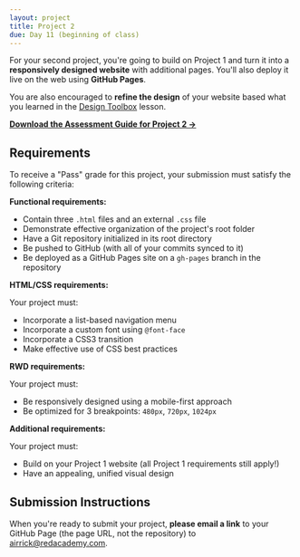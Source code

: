 ```yaml
---
layout: project
title: Project 2
due: Day 11 (beginning of class)
---
```


For your second project, you're going to build on Project 1 and turn it into a **responsively designed website** with additional pages. You'll also deploy it live on the web using **GitHub Pages**.

You are also encouraged to **refine the design** of your website based what you learned in the [Design Toolbox](/lesson/design-toolbox/) lesson.

**[Download the Assessment Guide for Project 2 &rarr;](/public/files/wdf-project2-assessment.pdf)**

## Requirements

To receive a "Pass" grade for this project, your submission must satisfy the following criteria:

**Functional requirements:**

- Contain three `.html` files and an external `.css` file
- Demonstrate effective organization of the project's root folder
- Have a Git repository initialized in its root directory
- Be pushed to GitHub (with all of your commits synced to it)
- Be deployed as a GitHub Pages site on a `gh-pages` branch in the repository

**HTML/CSS requirements:**

Your project must:

- Incorporate a list-based navigation menu
- Incorporate a custom font using `@font-face`
- Incorporate a CSS3 transition
- Make effective use of CSS best practices

**RWD requirements:**

Your project must:

- Be responsively designed using a mobile-first approach
- Be optimized for 3 breakpoints: `480px`, `720px`, `1024px`

**Additional requirements:**

Your project must:

- Build on your Project 1 website (all Project 1 requirements still apply!)
- Have an appealing, unified visual design

## Submission Instructions

When you're ready to submit your project, **please email a link** to your GitHub Page (the page URL, not the repository) to [airrick@redacademy.com](mailto:airrick@redacademy.com).
